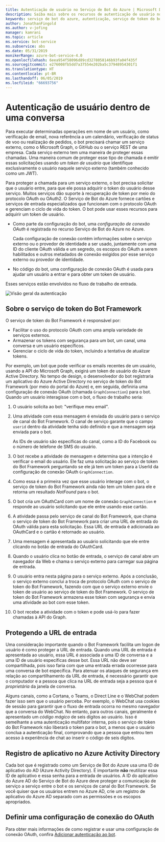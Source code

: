 ```yaml
---
title: Autenticação de usuário no Serviço de Bot do Azure | Microsoft Docs
description: Saiba mais sobre os recursos de autenticação de usuário no Serviço de Bot do Azure.
keywords: serviço de bot do azure, autenticação, serviço de token do bot framework
author: JonathanFingold
ms.author: v-jofing
manager: kamrani
ms.topic: article
ms.service: bot-service
ms.subservice: abs
ms.date: 05/31/2019
monikerRange: azure-bot-service-4.0
ms.openlocfilehash: 6eea954f58096d89cd3278058146b93fa04f435f
ms.sourcegitcommit: e276008fb5dd7a37554e202ba5c37948954301f1
ms.translationtype: HT
ms.contentlocale: pt-BR
ms.lasthandoff: 06/05/2019
ms.locfileid: "66693756"
---
```

# <a name="user-authentication-within-a-conversation"></a>Autenticação de usuário dentro de uma conversa

Para executar determinadas operações em nome de um usuário, como verificação de email, nova referência a um calendário, verificação de status de voo ou realização de pedidos, o bot precisará chamar um serviço externo, como o Microsoft Graph, o GitHub ou o serviço REST de uma empresa.
Cada serviço externo tem uma maneira de proteger essas chamadas. Uma maneira comum de proteger esse tipo de chamada é emitir essas solicitações usando um _token de usuário_ que identifique exclusivamente o usuário naquele serviço externo (também conhecido como um JWT).

Para proteger a chamada para um serviço externo, o bot precisa solicitar que o usuário entre, para que ele possa adquirir o token do usuário desse serviço.
Muitos serviços dão suporte à recuperação de token por meio do protocolo OAuth ou OAuth2.
O Serviço de Bot do Azure fornece cartões e serviços de entrada especializados que funcionam com o protocolo OAuth e gerenciam o ciclo de vida do token. O bot pode usar esses recursos para adquirir um token de usuário.

- Como parte da configuração do bot, uma _configuração de conexão OAuth_ é registrada no recurso Serviço de Bot do Azure no Azure.

    Cada configuração de conexão contém informações sobre o serviço externo ou o provedor de identidade a ser usado, juntamente com uma ID do cliente OAuth válida e um segredo, os escopos do OAuth a serem habilitados e outros metadados de conexão exigidos por esse serviço externo ou provedor de identidade.

- No código do bot, uma configuração de conexão OAuth é usada para ajudar um usuário a entrar e para obter um token de usuário.

Esses serviços estão envolvidos no fluxo de trabalho de entrada.

![Visão geral da autenticação](./media/bot-builder-concept-authentication.png)

## <a name="about-the-bot-framework-token-service"></a>Sobre o serviço de token do Bot Framework

O serviço de token do Bot Framework é responsável por:

- Facilitar o uso do protocolo OAuth com uma ampla variedade de serviços externos.
- Armazenar os tokens com segurança para um bot, um canal, uma conversa e um usuário específicos.
- Gerenciar o ciclo de vida do token, incluindo a tentativa de atualizar tokens.

Por exemplo, um bot que pode verificar os emails recentes de um usuário, usando a API do Microsoft Graph, exigirá um token de usuário do Azure Active Directory. No tempo de design, o desenvolvedor do bot registraria um aplicativo do Azure Active Directory no serviço de token do Bot Framework (por meio do portal do Azure) e, em seguida, definiria uma configuração de conexão OAuth (chamada `GraphConnection`) para o bot. Quando um usuário interagisse com o bot, o fluxo de trabalho seria:

1. O usuário solicita ao bot: "verifique meu email".
1. Uma atividade com essa mensagem é enviada do usuário para o serviço de canal do Bot Framework. O canal de serviço garante que o campo `userid` dentro da atividade tenha sido definido e que a mensagem seja enviada para o bot.

    As IDs de usuário são específicas do canal, como a ID do Facebook ou o número de telefone de SMS do usuário.

1. O bot recebe a atividade de mensagem e determina que a intenção é verificar o email do usuário. Ele faz uma solicitação ao serviço de token do Bot Framework perguntando se ele já tem um token para a UserId da configuração de conexão OAuth `GraphConnection`.
1. Como essa é a primeira vez que esse usuário interage com o bot, o serviço de token do Bot Framework ainda não tem um token para ele e retorna um resultado _NotFound_ para o bot.
1. O bot cria um OAuthCard com um nome de conexão `GraphConnection` e responde ao usuário solicitando que ele entre usando esse cartão.
1. A atividade passa pelo serviço de canal do Bot Framework, que chama o serviço de token do Bot Framework para criar uma URL de entrada do OAuth válida para esta solicitação. Essa URL de entrada é adicionada ao OAuthCard e o cartão é retornado ao usuário.
1. Uma mensagem é apresentada ao usuário solicitando que ele entre clicando no botão de entrada do OAuthCard.
1. Quando o usuário clica no botão de entrada, o serviço de canal abre um navegador da Web e chama o serviço externo para carregar sua página de entrada.
1. O usuário entra nesta página para o serviço externo. Após a conclusão, o serviço externo conclui a troca de protocolo OAuth com o serviço de token do Bot Framework, fazendo com que o serviço externo envie o token de usuário ao serviço de token do Bot Framework. O serviço de token do Bot Framework armazena esse token com segurança e envia uma atividade ao bot com esse token.
1. O bot recebe a atividade com o token e pode usá-lo para fazer chamadas à API do Graph.

## <a name="securing-the-sign-in-url"></a>Protegendo a URL de entrada

Uma consideração importante quando o Bot Framework facilita um logon de usuário é como proteger a URL de entrada. Quando uma URL de entrada é apresentada ao usuário, essa URL é associada a uma ID de conversa e a uma ID de usuário específicas desse bot. Essa URL não deve ser compartilhada, pois isso faria com que uma entrada errada ocorresse para uma conversa de bot específica. Para atenuar os ataques de segurança em relação ao compartilhamento da URL de entrada, é necessário garantir que o computador e a pessoa que clica na URL de entrada seja a pessoa que é _proprietária_ da janela de conversa.

Alguns canais, como a Cortana, o Teams, o Direct Line e o WebChat podem fazer isso sem que o usuário perceba. Por exemplo, o WebChat usa cookies de sessão para garantir que o fluxo de entrada ocorra no mesmo navegador que a conversa do WebChat. No entanto, para outros canais, geralmente é apresentado um _código mágico_ de seis dígitos ao usuário. Isso é semelhante a uma autenticação multifator interna, pois o serviço de token do Bot Framework não liberará o token para o bot, a menos que o usuário conclua a autenticação final, comprovando que a pessoa que entrou tem acesso à experiência de chat ao inserir o código de seis dígitos.

## <a name="azure-activity-directory-application-registration"></a>Registro de aplicativo no Azure Activity Directory

Cada bot que é registrado como um Serviço de Bot do Azure usa uma ID de aplicativo do AD (Azure Activity Directory). É importante **não** reutilizar essa ID de aplicativo e essa senha para a entrada de usuários. A ID do aplicativo do Azure AD do Serviço de Bot do Azure deve proteger a comunicação de serviço a serviço entre o bot e os serviços de canal do Bot Framework. Se você quiser que os usuários entrem no Azure AD, crie um registro de aplicativo do Azure AD separado com as permissões e os escopos apropriados.

## <a name="configure-an-oauth-connection-setting"></a>Definir uma configuração de conexão do OAuth

Para obter mais informações de como registrar e usar uma configuração de conexão OAuth, confira [Adicionar autenticação ao bot](bot-builder-authentication.md).

